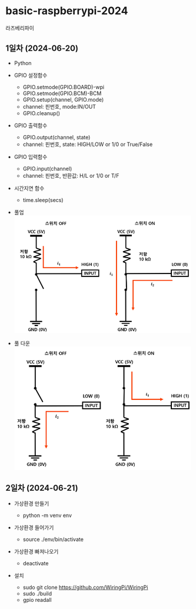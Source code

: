# basic-raspberrypi-2024
라즈베리파이

## 1일차 (2024-06-20)
- Python
- GPIO 설정함수
	- GPIO.setmode(GPIO.BOARD)-wpi
	- GPIO.setmode(GPIO.BCM)-BCM
	- GPIO.setup(channel, GPIO.mode)
	- channel: 핀번호, mode:IN/OUT
	- GPIO.cleanup()
- GPIO 출력함수
	- GPIO.output(channel, state)
	- channel: 핀번호, state: HIGH/LOW or 1/0 or True/False
- GPIO 입력함수
	- GPIO.input(channel)
	- channel: 핀번호, 반환값: H/L or 1/0 or T/F
- 시간지연 함수
	- time.sleep(secs)

- 풀업
	<img src="https://raw.githubusercontent.com/HeoYongmin/basic-raspberrypi-2024/main/day01/pull-up.png" width=730>


- 풀 다운
	<img src="https://raw.githubusercontent.com/HeoYongmin/basic-raspberrypi-2024/main/day01/pull-down.png" width=730>

## 2일차 (2024-06-21)
- 가상환경 만들기
	- python -m venv env

- 가상환경 들어가기
	- source ./env/bin/activate

- 가상환경 빠져나오기
	- deactivate

- 설치
	- sudo git clone https://github.com/WiringPi/WiringPi
	- sudo ./build
	- gpio readall